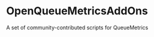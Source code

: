 OpenQueueMetricsAddOns
======================

A set of community-contributed scripts for QueueMetrics